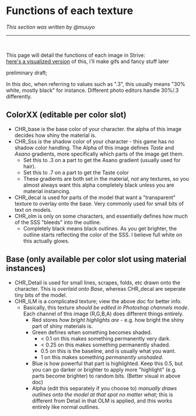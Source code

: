 # Functions of each texture
*This section was written by @muuyo*

<hr>
<br>

This page will detail the functions of each image in Strive:    
[here's a visualized version](https://docs.google.com/document/d/1ejZ9TrIFNwiawLcFj-XRtaO3Vg9TxD04sR8HKOaRkGI/edit) of this, i'll make gifs and fancy stuff later  

preliminary draft;

In this doc, when referring to values such as ".3", this usually means "30% white, mostly black" for instance. Different photo editors handle 30%/.3 differently.

## ColorXX (editable per color slot)  
- CHR_base is the base color of your character. the alpha of this image decides how shiny the material is.  
- CHR_Sss *is* the shadow color of your character - this game has no shadow color handling. The Alpha of this image defines *Taste* and *Asano* gradients, more specifically which parts of the image get them. 
  - Set this to .3 on a part to get the Asano gradient (usually used for hair).
  - Set this to .7 on a part to get the Taste color
  - These gradients are both set in the material, *not* any textures, so you almost always want this alpha completely black unless you are material instancing.
- CHR_decal is used for parts of the model that want a "transparent" texture to overlay onto the base. Very commonly used for small bits of text on models.
- CHR_olm is only on some characters, and essentially defines how much of the SSS "bleeds" into the outline.
  - Completely black means black outlines. As you get brighter, the outline starts reflecting the color of the SSS. I believe full white on this actually glows.

## Base (only available per color slot using material instances)
- CHR_Detail is used for small lines, scrapes, folds, etc drawn onto the character. This is *overlaid onto Base*, whereas CHR_decal are seperate tiny bits of the model.
- CHR_ILM is a complicated texture; view the above doc for better info.
  - Basically, this texture *should be edited in Photoshop channels mode*. Each channel of this image (R,G,B,A) does different things entirely.
    - Red stores *how bright highlights are* - e.g. how bright the shiny part of shiny materials is.
    - Green defines when something becomes shaded.
      - < 0.1 on this makes something permanently very dark.
      - < 0.25 on this makes something permanently shaded.
      - 0.5 on this is the baseline, and is usually what you want.
      - 1 on this makes something *permanently unshaded*.
    - Blue is how powerful that part is highlighted. Keep this 0.5, but you can go darker or brighter to apply more "highlight" (e.g. parts become brighter) to random bits. (Better visual in above doc)
    - Alpha (edit this separately if you choose to) *manually draws outlines onto the model at that spot no matter what*; this is different from Detail in that OLM is applied, and this works entirely like normal outlines.